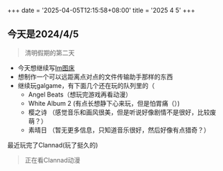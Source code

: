 +++
date = '2025-04-05T12:15:58+08:00'
title = '2025 4 5'
+++

## 今天是2024/4/5

> 清明假期的第二天

- 今天想继续写[Im图床](https://github.com/FXAZfung/image-board)
- 想制作一个可以远距离点对点的文件传输助手那样的东西
- 继续玩galgame，有下面几个还在玩的队列里的（
  - Angel Beats（想玩完游戏再看动漫）
  - White Album 2 (有点长想静下心来玩，但是怕胃痛（）)
  - 樱之诗 （感觉音乐和画风很美，但是听说好像剧情不是很好，比较废萌？）
  - 素晴日 （暂无更多信息，只知道音乐很好，然后好像有点猎奇？）

最近玩完了Clannad(玩了挺久的)
> 正在看Clannad动漫
